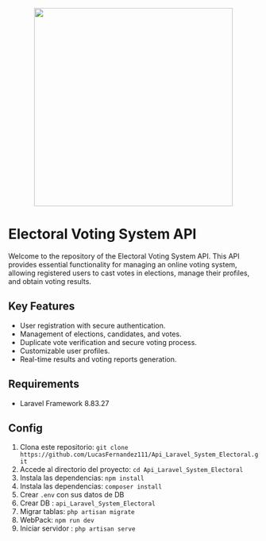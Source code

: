<p align="center"><a href="https://laravel.com" target="_blank"><img src="https://postimg.cc/jCZ1Nxv0" width="400"></a></p>

# Electoral Voting System API

Welcome to the repository of the Electoral Voting System API. This API provides essential functionality for managing an online voting system, allowing registered users to cast votes in elections, manage their profiles, and obtain voting results.

## Key Features

-   User registration with secure authentication.
-   Management of elections, candidates, and votes.
-   Duplicate vote verification and secure voting process.
-   Customizable user profiles.
-   Real-time results and voting reports generation.

## Requirements

-   Laravel Framework 8.83.27

## Config

1. Clona este repositorio: `git clone https://github.com/LucasFernandez111/Api_Laravel_System_Electoral.git`
2. Accede al directorio del proyecto: `cd Api_Laravel_System_Electoral`
3. Instala las dependencias: `npm install`
4. Instala las dependencias: `composer install`
5. Crear `.env` con sus datos de DB
6. Crear DB : `api_Laravel_System_Electoral`
7. Migrar tablas: `php artisan migrate`
8. WebPack: `npm run dev`
9. Iniciar servidor : `php artisan serve`
